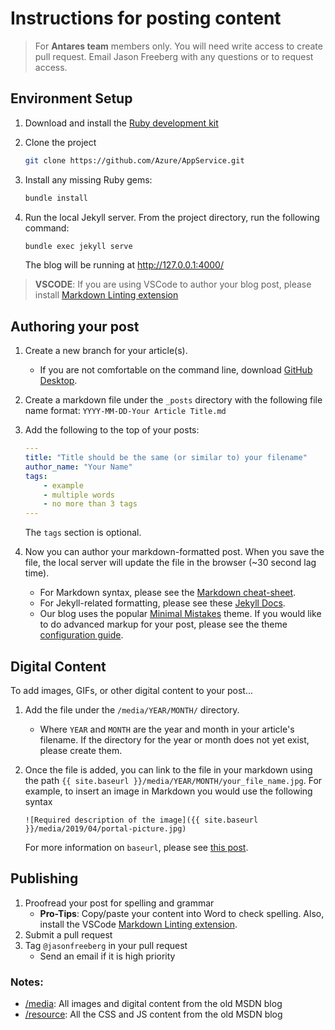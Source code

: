 # Instructions for posting content

> For **Antares team** members only. You will need write access to create pull request. Email Jason Freeberg with any questions or to request access.

## Environment Setup

1. Download and install the [Ruby development kit](https://jekyllrb.com/docs/installation/)

1. Clone the project

    ```bash
    git clone https://github.com/Azure/AppService.git
    ```

1. Install any missing Ruby gems:

    ```bash
    bundle install
    ```

1. Run the local Jekyll server. From the project directory, run the following command:

    ```bash
    bundle exec jekyll serve
    ```

    The blog will be running at <http://127.0.0.1:4000/>

> **VSCODE**: If you are using VSCode to author your blog post, please install [Markdown Linting extension](https://marketplace.visualstudio.com/items?itemName=DavidAnson.vscode-markdownlint)

## Authoring your post

1. Create a new branch for your article(s).
    - If you are not comfortable on the command line, download [GitHub Desktop](https://desktop.github.com/).

1. Create a markdown file under the `_posts` directory with the following file name format: `YYYY-MM-DD-Your Article Title.md`

1. Add the following to the top of your posts:

    ```yaml
    ---
    title: "Title should be the same (or similar to) your filename"
    author_name: "Your Name"
    tags:
        - example
        - multiple words
        - no more than 3 tags
    ---
    ```

    The `tags` section is optional.

1. Now you can author your markdown-formatted post. When you save the file, the local server will update the file in the browser (~30 second lag time).
    - For Markdown syntax, please see the [Markdown cheat-sheet](https://github.com/adam-p/markdown-here/wiki/Markdown-Cheatsheet).
    - For Jekyll-related formatting, please see these [Jekyll Docs](https://jekyllrb.com/docs/posts/).
    - Our blog uses the popular [Minimal Mistakes](https://github.com/mmistakes) theme. If you would like to do advanced markup for your post, please see the theme [configuration guide](https://mmistakes.github.io/minimal-mistakes/docs/posts/).

## Digital Content

To add images, GIFs, or other digital content to your post...

1. Add the file under the `/media/YEAR/MONTH/` directory.
    - Where `YEAR` and `MONTH` are the year and month in your article's filename. If the directory for the year or month does not yet exist, please create them.
1. Once the file is added, you can link to the file in your markdown using the path `{{ site.baseurl }}/media/YEAR/MONTH/your_file_name.jpg`. For example, to insert an image in Markdown you would use the following syntax

    ```text
    ![Required description of the image]({{ site.baseurl }}/media/2019/04/portal-picture.jpg)
    ```

    For more information on `baseurl`, please see [this post](https://byparker.com/blog/2014/clearing-up-confusion-around-baseurl/).

## Publishing

1. Proofread your post for spelling and grammar
    - **Pro-Tips**: Copy/paste your content into Word to check spelling. Also, install the VSCode [Markdown Linting extension](https://marketplace.visualstudio.com/items?itemName=DavidAnson.vscode-markdownlint).
1. Submit a pull request
1. Tag `@jasonfreeberg` in your pull request
    - Send an email if it is high priority

### Notes:
- [/media](/media): All images and digital content from the old MSDN blog
- [/resource](/resource): All the CSS and JS content from the old MSDN blog
